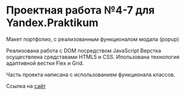 # Проектная работа №4-7 для Yandex.Praktikum

Макет портфолио, с реализованным функционалом модала (popup)

Реализована работа с DOM посредством JavaScript
Верстка осуществлена средставами HTML5 и СSS.
Ипользована технология адаптивной вестки Flex и Grid.

Часть проекта написана с использованием функционала классов.

Ссылка на [сайт](https://alfa38.github.io/mesto/index.html)
